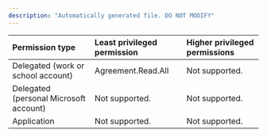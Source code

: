 ```yaml
---
description: "Automatically generated file. DO NOT MODIFY"
---
```


|Permission type|Least privileged permission|Higher privileged permissions|
|:---|:---|:---|
|Delegated (work or school account)|Agreement.Read.All|Not supported.|
|Delegated (personal Microsoft account)|Not supported.|Not supported.|
|Application|Not supported.|Not supported.|

